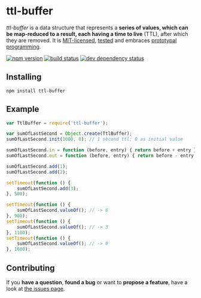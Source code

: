 # ttl-buffer

*ttl-buffer* is a data structure that represents a **series of values, which can be map-reduced to a result, each having a time to live** (TTL), after which they are removed. It is [MIT-licensed](LICENSE), [tested](test/index.coffee) and embraces [prototypal programming](https://gist.github.com/derhuerst/a585c4916b1c361cc6f0).

[![npm version](https://img.shields.io/npm/v/ttl-buffer.svg)](https://www.npmjs.com/package/ttl-buffer)
[![build status](https://img.shields.io/travis/derhuerst/ttl-buffer.svg)](https://travis-ci.org/derhuerst/ttl-buffer)
[![dev dependency status](https://img.shields.io/david/dev/derhuerst/ttl-buffer.svg)](https://david-dm.org/derhuerst/ttl-buffer#info=devDependencies)


## Installing

```
npm install ttl-buffer
```


## Example

```javascript
var TtlBuffer = require('ttl-buffer');

var sumOfLastSecond = Object.create(TtlBuffer);
sumOfLastSecond.init(1000, 0); // 1 second ttl; 0 as initial value

sumOfLastSecond.in = function (before, entry) { return before + entry };
sumOfLastSecond.out = function (before, entry) { return before - entry };

sumOfLastSecond.add(1);
sumOfLastSecond.add(2);

setTimeout(function () {
	sumOfLastSecond.add(3);
}, 500);

setTimeout(function () {
	sumOfLastSecond.valueOf(); // -> 6
}, 900);
setTimeout(function () {
	sumOfLastSecond.valueOf(); // -> 3
}, 1100);
setTimeout(function () {
	sumOfLastSecond.valueOf(); // -> 0
}, 1600);
```



## Contributing

If you **have a question**, **found a bug** or want to **propose a feature**, have a look at [the issues page](https://github.com/derhuerst/ttl-buffer/issues).
